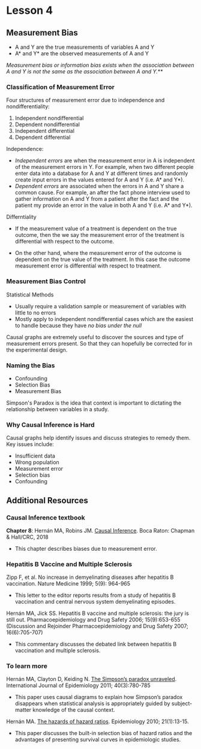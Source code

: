 # Lesson 4

## Measurement Bias

* A and Y are the true measurements of variables A and Y 
* A* and Y* are the observed measurements of A and Y

***Measurement bias or information bias exists when the association between A
and Y is not the same as the association between A* and Y*.***

### Classification of Measurement Error

Four structures of measurement error due to independence and nondifferentiality:

1. Independent nondifferential
2. Dependent nondifferential
3. Independent differential
4. Dependent differential

Independence:

* *Independent errors* are when the measurement error in A is independent of
  the measurement errors in Y. For example, when two different people enter
  data into a database for A and Y at different times and randomly create input
  errors in the values entered for A and Y (i.e. A* and Y*).
* *Dependent errors* are associated when the errors in A and Y share a common
  cause. For example, an after the fact phone interview used to gather
  information on A and Y from a patient after the fact and the patient my
  provide an error in the value in both A and Y (i.e. A* and Y*).

Differntiality

* If the measurement value of a treatment is dependent on the true outcome,
  then the we say the measurement error of the treatment is differential with
  respect to the outcome.

* On the other hand, where the measurement error of the outcome is dependent on
  the true value of the treatment. In this case the outcome measurement error
  is differential with respect to treatment.

### Measurement Bias Control

Statistical Methods

* Usually require a validation sample or measurement of variables with little
  to no errors
* Mostly apply to independent nondifferential cases which are the easiest to
  handle because they have *no bias under the null*

Causal graphs are extremely useful to discover the sources and type of
measurement errors present. So that they can hopefully be corrected for in the
experimental design.

### Naming the Bias

* Confounding
* Selection Bias
* Measurement Bias

Simpson's Paradox is the idea that context is important to dictating the
relationship between variables in a study.

### Why Causal Inference is Hard

Causal graphs help identify issues and discuss strategies to remedy them. Key
issues include:

* Insufficient data
* Wrong population
* Measurement error
* Selection bias
* Confounding

## Additional Resources

### Causal Inference textbook

**Chapter 8**: Hernán MA, Robins JM.
[Causal Inference]().
Boca Raton: Chapman & Hall/CRC, 2018

* This chapter describes biases due to measurement error.

### Hepatitis B Vaccine and Multiple Sclerosis  

Zipp F, et al.  No increase in demyelinating diseases after hepatitis B
vaccination.  Nature Medicine 1999; 5(9): 964-965 

* This letter to the editor reports results from a study of hepatitis B
  vaccination and central nervous system demyelinating episodes. 

Hernán MA, Jick SS.
Hepatitis B vaccine and multiple sclerosis: the jury is still out.
Pharmacoepidemiology and Drug Safety 2006; 15(9):653-655 (Discussion and
Rejoinder Pharmacoepidemiology and Drug Safety 2007; 16(6):705-707)

* This commentary discusses the debated link between hepatitis B vaccination
  and multiple sclerosis.  

### To learn more

Hernán MA, Clayton D, Keiding N.
[The Simpson’s paradox unraveled](https://academic.oup.com/ije/article/40/3/780/746837/The-Simpson-s-paradox-unraveled).
International Journal of Epidemiology 2011; 40(3):780-785

* This paper uses causal diagrams to explain how Simpson’s paradox disappears
  when statistical analysis is appropriately guided by subject-matter knowledge
  of the causal context. 

Hernán MA.
[The hazards of hazard ratios](http://journals.lww.com/epidem/Fulltext/2010/01000/The_Hazards_of_Hazard_Ratios.4.aspx).
Epidemiology 2010; 21(1):13-15.

* This paper discusses the built-in selection bias of hazard ratios and the
  advantages of presenting survival curves in epidemiologic studies. 

